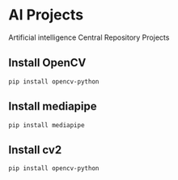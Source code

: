 # AI Projects
Artificial intelligence Central Repository Projects

## Install OpenCV

```
pip install opencv-python
```

## Install mediapipe

```
pip install mediapipe
```

## Install cv2

```
pip install opencv-python
```
